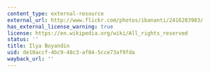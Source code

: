 ```yaml
---
content_type: external-resource
external_url: http://www.flickr.com/photos/ibananti/2416283983/
has_external_license_warning: true
license: https://en.wikipedia.org/wiki/All_rights_reserved
status: ''
title: Ilya Boyandin
uid: de10accf-4bc9-48c3-af84-5cce73af9fda
wayback_url: ''
---
```

